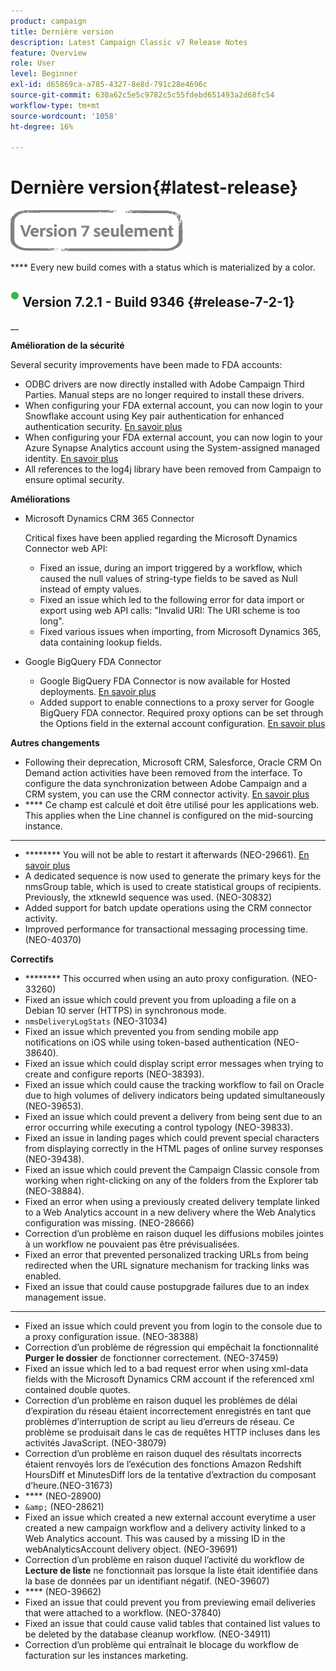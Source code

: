 ```yaml
---
product: campaign
title: Dernière version
description: Latest Campaign Classic v7 Release Notes
feature: Overview
role: User
level: Beginner
exl-id: d65869ca-a785-4327-8e8d-791c28e4696c
source-git-commit: 630a62c5e5c9782c5c55fdebd651493a2d68fc54
workflow-type: tm+mt
source-wordcount: '1058'
ht-degree: 16%

---
```


# Dernière version{#latest-release}

![](../../assets/v7-only.svg)

**** Every new build comes with a status which is materialized by a color. [](rn-overview.md)

## ![](assets/do-not-localize/green_2.png) Version 7.2.1 - Build 9346 {#release-7-2-1}

__

**Amélioration de la sécurité**

Several security improvements have been made to FDA accounts:

* ODBC drivers are now directly installed with Adobe Campaign Third Parties. Manual steps are no longer required to install these drivers.
* When configuring your FDA external account, you can now login to your Snowflake account using Key pair authentication for enhanced authentication security. [En savoir plus](../../installation/using/configure-fda-snowflake.md)
* When configuring your FDA external account, you can now login to your Azure Synapse Analytics account using the System-assigned managed identity. [En savoir plus](../../installation/using/configure-fda-synapse.md#azure-external)
* All references to the log4j library have been removed from Campaign to ensure optimal security.

**Améliorations**

* Microsoft Dynamics CRM 365 Connector

   Critical fixes have been applied regarding the Microsoft Dynamics Connector web API:

   * Fixed an issue, during an import triggered by a workflow, which caused the null values of string-type fields to be saved as Null instead of empty values.
   * Fixed an issue which led to the following error for data import or export using web API calls: &quot;Invalid URI: The URI scheme is too long&quot;.
   * Fixed various issues when importing, from Microsoft Dynamics 365, data containing lookup fields.

* Google BigQuery FDA Connector

   * Google BigQuery FDA Connector is now available for Hosted deployments. [En savoir plus](../../installation/using/configure-fda-google-big-query.md)
   * Added support to enable connections to a proxy server for Google BigQuery FDA connector. Required proxy options can be set through the Options field in the external account configuration. [En savoir plus](../../installation/using/configure-fda-google-big-query.md#google-external)

**Autres changements**

* Following their deprecation, Microsoft CRM, Salesforce, Oracle CRM On Demand action activities have been removed from the interface. To configure the data synchronization between Adobe Campaign and a CRM system, you can use the CRM connector activity. [En savoir plus](../../workflow/using/crm-connector.md)
* **** Ce champ est calculé et doit être utilisé pour les applications web. This applies when the Line channel is configured on the mid-sourcing instance.
* ****
* ******** You will not be able to restart it afterwards (NEO-29661). [En savoir plus](../../workflow/using/advanced-parameters.md#in-case-of-errors)
* A dedicated sequence is now used to generate the primary keys for the nmsGroup table, which is used to create statistical groups of recipients. Previously, the xtknewId sequence was used. (NEO-30832)
* Added support for batch update operations using the CRM connector activity.
* Improved performance for transactional messaging processing time. (NEO-40370)

**Correctifs**

* ******** This occurred when using an auto proxy configuration. (NEO-33260)
* Fixed an issue which could prevent you from uploading a file on a Debian 10 server (HTTPS) in synchronous mode.
* `nmsDeliveryLogStats` (NEO-31034)
* Fixed an issue which prevented you from sending mobile app notifications on iOS while using token-based authentication (NEO-38640).
* Fixed an issue which could display script error messages when trying to create and configure reports (NEO-38393).
* Fixed an issue which could cause the tracking workflow to fail on Oracle due to high volumes of delivery indicators being updated simultaneously (NEO-39653).
* Fixed an issue which could prevent a delivery from being sent due to an error occurring while executing a control typology (NEO-39833).
* Fixed an issue in landing pages which could prevent special characters from displaying correctly in the HTML pages of online survey responses (NEO-39438).
* Fixed an issue which could prevent the Campaign Classic console from working when right-clicking on any of the folders from the Explorer tab (NEO-38884).
* Fixed an error when using a previously created delivery template linked to a Web Analytics account in a new delivery where the Web Analytics configuration was missing. (NEO-28666)
* Correction dʼun problème en raison duquel les diffusions mobiles jointes à un workflow ne pouvaient pas être prévisualisées.
* Fixed an error that prevented personalized tracking URLs from being redirected when the URL signature mechanism for tracking links was enabled.
* Fixed an issue that could cause postupgrade failures due to an index management issue.
* ********
* Fixed an issue which could prevent you from login to the console due to a proxy configuration issue. (NEO-38388)
* Correction dʼun problème de régression qui empêchait la fonctionnalité **Purger le dossier** de fonctionner correctement. (NEO-37459)
* Fixed an issue which led to a bad request error when using xml-data fields with the Microsoft Dynamics CRM account if the referenced xml contained double quotes.
* Correction dʼun problème en raison duquel les problèmes de délai dʼexpiration du réseau étaient incorrectement enregistrés en tant que problèmes dʼinterruption de script au lieu dʼerreurs de réseau. Ce problème se produisait dans le cas de requêtes HTTP incluses dans les activités JavaScript. (NEO-38079)
* Correction dʼun problème en raison duquel des résultats incorrects étaient renvoyés lors de lʼexécution des fonctions Amazon Redshift HoursDiff et MinutesDiff lors de la tentative dʼextraction du composant dʼheure.(NEO-31673)
* **** (NEO-28900)
* `&amp;` (NEO-28621)
* Fixed an issue which created a new external account everytime a user created a new campaign workflow and a delivery activity linked to a Web Analytics account. This was caused by a missing ID in the webAnalyticsAccount delivery object. (NEO-39691)
* Correction dʼun problème en raison duquel lʼactivité du workflow de **Lecture de liste** ne fonctionnait pas lorsque la liste était identifiée dans la base de données par un identifiant négatif. (NEO-39607)
* **** (NEO-39662)
* Fixed an issue that could prevent you from previewing email deliveries that were attached to a workflow. (NEO-37840)
* Fixed an issue that could cause valid tables that contained list values to be deleted by the database cleanup workflow. (NEO-34911)
* Correction dʼun problème qui entraînait le blocage du workflow de facturation sur les instances marketing.
